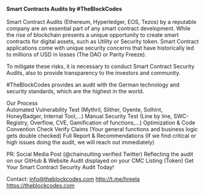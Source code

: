 <b>Smart Contracts Audits by #TheBlockCodes<br></b><br>
Smart Contract Audits (Ethereum, Hyperledger, EOS, Tezos) by a reputable company are an essential part of any smart contract development. While the rise of blockchain presents a unique opportunity to create smart contracts for digital assets, such as Utility or Security token. Smart Contract applications come with unique security concerns that have historically led to millions of USD in losses (The DAO or Parity Freeze).<br>

To mitigate these risks, it is necessary to conduct Smart Contract Security Audits, also to provide transparency to the investors and community.<br>

#TheBlockCodes provides an audit with the German technology and security standards, which are the highest in the world.<br>

Our Process<br>
Automated Vulnerability Test (Mythril, Slither, Oyente, Solhint, HoneyBadger, Internal Tool,...)
Manual Security Test (Line by line, SWC-Registry, Overflow, CVE, Gamification of functions,...)
Optimization & Code Convention Check
Verify Claims (Your general functions and business logic gets double checked)
Full Report & Recommendations (If we find critical or high issues doing the audit, we will reach out immediately)<br>

PR:
Social Media Post (@chainsulting verified Twitter)
Reflecting the audit on our GitHub & Website
Audit displayed on your CMC Listing (Token)
Get Your Smart Contract Security Audit Today!

Contact:
info@theblockcodes.com
http://t.me/hreela
https://theblockcodes.com
